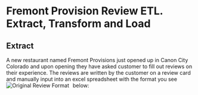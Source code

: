 # Fremont Provision Review ETL. Extract, Transform and Load
## Extract
A new restaurant named Fremont Provisions just opened up in Canon City Colorado and upon opening they have asked customer to fill out reviews on their experience. The reviews are written by the customer on a review card and manually input into an excel spreadsheet with the format you see below:
<img src="images/Original review format.jpg"
     alt="Original Review Format"
     style="float: left; margin-right: 10px;" />

